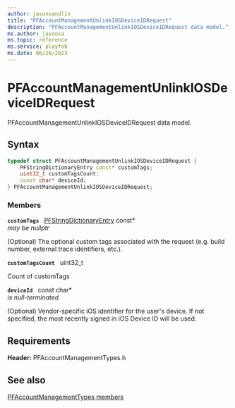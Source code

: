 ```yaml
---
author: jasonsandlin
title: "PFAccountManagementUnlinkIOSDeviceIDRequest"
description: "PFAccountManagementUnlinkIOSDeviceIDRequest data model."
ms.author: jasonsa
ms.topic: reference
ms.service: playfab
ms.date: 06/26/2023
---
```


# PFAccountManagementUnlinkIOSDeviceIDRequest  

PFAccountManagementUnlinkIOSDeviceIDRequest data model.  

## Syntax  
  
```cpp
typedef struct PFAccountManagementUnlinkIOSDeviceIDRequest {  
    PFStringDictionaryEntry const* customTags;  
    uint32_t customTagsCount;  
    const char* deviceId;  
} PFAccountManagementUnlinkIOSDeviceIDRequest;  
```
  
### Members  
  
**`customTags`** &nbsp; [PFStringDictionaryEntry](../../pftypes/structs/pfstringdictionaryentry.md) const*  
*may be nullptr*  
  
(Optional) The optional custom tags associated with the request (e.g. build number, external trace identifiers, etc.).
  
**`customTagsCount`** &nbsp; uint32_t  
  
Count of customTags
  
**`deviceId`** &nbsp; const char*  
*is null-terminated*  
  
(Optional) Vendor-specific iOS identifier for the user's device. If not specified, the most recently signed in iOS Device ID will be used.
  
  
## Requirements  
  
**Header:** PFAccountManagementTypes.h
  
## See also  
[PFAccountManagementTypes members](../pfaccountmanagementtypes_members.md)  

  
  
